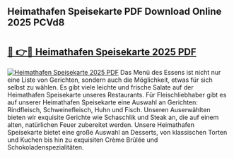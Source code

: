 ## Heimathafen Speisekarte PDF Download Online 2025 PCVd8

# <h2><a href="http://gc9l62a.nevu.top/?p=Heimathafen+Speisekarte">🔗 👉🔴 Heimathafen Speisekarte 2025 PDF</a></h2>

[![Heimathafen Speisekarte 2025 PDF](https://i.imgur.com/dBaPXMq.png)](http://gc9l62a.nevu.top/?p=Heimathafen+Speisekarte)
Das Menü des Essens ist nicht nur eine Liste von Gerichten, sondern auch die Möglichkeit, etwas für sich selbst zu wählen. Es gibt viele leichte und frische Salate auf der Heimathafen Speisekarte unseres Restaurants. Für Fleischliebhaber gibt es auf unserer Heimathafen Speisekarte eine Auswahl an Gerichten: Rindfleisch, Schweinefleisch, Huhn und Fisch. Unseren Auserwählten bieten wir exquisite Gerichte wie Schaschlik und Steak an, die auf einem alten, natürlichen Feuer zubereitet werden. Unsere Heimathafen Speisekarte bietet eine große Auswahl an Desserts, von klassischen Torten und Kuchen bis hin zu exquisiten Crème Brûlée und Schokoladenspezialitäten.
